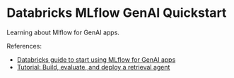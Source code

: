# Databricks MLflow GenAI Quickstart

Learning about Mlflow for GenAI apps.

References:
- [Databricks guide to start using MLflow for GenAI apps](https://docs.databricks.com/aws/en/mlflow3/genai/getting-started/)
- [Tutorial: Build, evaluate, and deploy a retrieval agent](https://docs.databricks.com/aws/en/generative-ai/tutorials/agent-framework-notebook)
